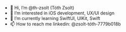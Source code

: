 - 👋 Hi, I’m @th-zsolt (Tóth Zsolt)
- 👀 I’m interested in iOS development, UX/UI design
- 🌱 I’m currently learning SwiftUI, UIKit, Swift
- 📫 How to reach me linkedin: @zsolt-tóth-7779b018b
<!---
th-zsolt/th-zsolt is a ✨ special ✨ repository because its `README.md` (this file) appears on your GitHub profile.
You can click the Preview link to take a look at your changes.
--->
